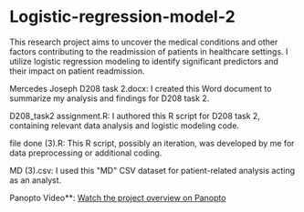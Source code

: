 # Logistic-regression-model-2
This research project aims to uncover the medical conditions and other factors contributing to the readmission of patients in healthcare settings. I utilize logistic regression modeling to identify significant predictors and their impact on patient readmission.

Mercedes Joseph D208 task 2.docx: I created this Word document to summarize my analysis and findings for D208 task 2.

D208_task2 assignment.R: I authored this R script for D208 task 2, containing relevant data analysis and logistic modeling code.

file done (3).R: This R script, possibly an iteration, was developed by me for data preprocessing or additional coding.

MD (3).csv: I used this "MD" CSV dataset for patient-related analysis acting as an analyst.

Panopto Video**: [Watch the project overview on Panopto](https://wgu.hosted.panopto.com/Panopto/Pages/Viewer.aspx?id=b1245e70-04bf-4b53-879c-b03a01539e19)
